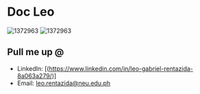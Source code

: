 # Doc Leo
![1372963](https://www.codewars.com/users/Doc-Leo/badges/large)
![1372963](https://github.com/user-attachments/assets/240330f1-031c-4622-99c7-e1d40f69d892)



## Pull me up @

- LinkedIn: [(https://www.linkedin.com/in/leo-gabriel-rentazida-8a063a279/)]
- Email: leo.rentazida@neu.edu.ph
